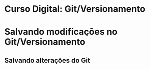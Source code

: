 # Curso Digital: Git/Versionamento

# Salvando modificações no Git/Versionamento

## Salvando alterações do Git